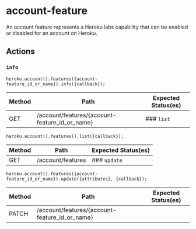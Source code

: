 # account-feature

An account feature represents a Heroku labs capability that can be enabled or disabled for an account on Heroku.

## Actions

### `info`

`heroku.account().features({account-feature_id_or_name}).info({callback});`

Method | Path | Expected Status(es)
--- | --- | ---
GET | /account/features/{account-feature_id_or_name} | ### `list`

`heroku.account().features().list({callback});`

Method | Path | Expected Status(es)
--- | --- | ---
GET | /account/features | ### `update`

`heroku.account().features({account-feature_id_or_name}).update({attributes}, {callback});`

Method | Path | Expected Status(es)
--- | --- | ---
PATCH | /account/features/{account-feature_id_or_name} | 